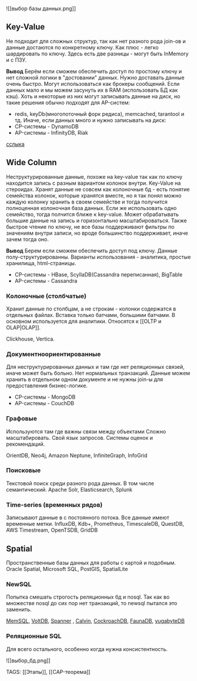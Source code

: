 
![[выбор базы данных.png]]

## Key-Value
Не подходит для сложных структур, так как нет разного рода join-ов и данные достаются по конкретному ключу. Как плюс - легко шардировать по ключу. Здесь есть две разницы - могут быть InMemory и с ПЗУ.

__Вывод__
Берём если сможем обеспечить доступ по простому ключу и нет сложной логики в "достовании" данных. Нужно доставать данные очень быстро. Могут использоваться как брокеры сообщений.
Если данных мало и мы можем засунуть их в RAM (использовать БД как кэш). Хоть и некоторые из них могут записывать данные на диск, но такие решения обычно подходят для AP-систем:
 - redis, keyDb(многопоточный форк редиса), memcached, tarantool и тд.
Иначе, если данных много и нужно записывать на диск:
 - CP-системы - DynamoDB
 - AP-системы -  InfinityDB, Riak

[сслыка](https://wiki5.ru/wiki/Key%E2%80%93value_database)

## Wide Column
Неструктурированные данные, похоже на key-value так как по ключу находится запись с разным вариантом колонок внутри. Key-Value на стероидах. Хранят данные не совсем как колоночные бд - есть понятие семейства колонок, которые хранятся вместе, но я так понял можно каждую колонку хранить в своем семействе и тогда получится полноценная колоночная база данных.  Если же использовать одно семейство, тогда полчится ближе к key-value. Может обрабатывать большие данные на запись и горизонтально масштабироваться. Также быстрое чтение по ключу, не все базы поддерживают фильтры по значениям внутри записи, но вроде большинство поддерживает, иначе зачем тогда оно.

__Вывод__
Берем если сможем обеспечить доступ под ключу. Данные полу-структурированны. Варианты использования - аналитика, простые хранилища, html-страницы.
 - CP-системы - HBase, ScyllaDB(Cassandra переписанная), BigTable
 - AP-системы - Cassandra

### Колоночные (столбчатые)
Хранит данные по столбцам, а не строкам - колонки содержатся в отдельных файлах. Вставка только батчами, большими батчами. В основном используется для аналитики. Относятся к [[OLTP и OLAP|OLAP]]. 

Clickhouse, Vertica.

### Документноориентированные
Для неструктурированных данных и там где нет реляционных связей, иначе может быть больно. Нет нормальных транзакций. Данные можем хранить в отдельном одном документе и не нужны join-ы для предоставления бизнес-логике.
 - CP-системы - MongoDB
 - AP-системы - CouchDB

### Графовые
Используются там где важны связи между объектами Сложно масштабировать. Свой язык запросов. Системы оценок и рекомендаций.

OrientDB, Neo4j, Amazon Neptune, InfiniteGraph, InfoGrid

### Поисковые 
Текстовой поиск среди разного рода данных. В том числе семантический.
Apache Solr, Elasticsearch, Splunk

### Time-series (временных рядов)
Записывают данные в с постоянного потока. Все данные имеют временные метки. 
InfluxDB, Kdb+, Prometheus, TimescaleDB, QuestDB, AWS Timestream, OpenTSDB, GridDB

## Spatial
Пространственные базы данных для работы с картой и подобным. 
Oracle Spatial, Microsoft SQL, PostGIS, SpatialLite

### NewSQL
Попытка смешать строгость реляционных бд и nosql. Так как во множестве nosql до сих пор нет транзакций, то newsql пытался это заменить.

[MemSQL](https://www.memsql.com/), [VoltDB](https://www.voltdb.com/), [Spanner](https://en.wikipedia.org/wiki/Spanner_(database)) , [Calvin](https://blog.acolyer.org/2019/03/29/calvin-fast-distributed-transactions-for-partitioned-database-systems/), [CockroachDB](https://www.cockroachlabs.com/), [FaunaDB](https://fauna.com/), [yugabyteDB](https://www.yugabyte.com/)

### Реляционные SQL
Для всего остального, особенно когда нужна консистентность.

![[выбор_бд.png]]


TAGS: [[Этапы]], [[CAP-теорема]]